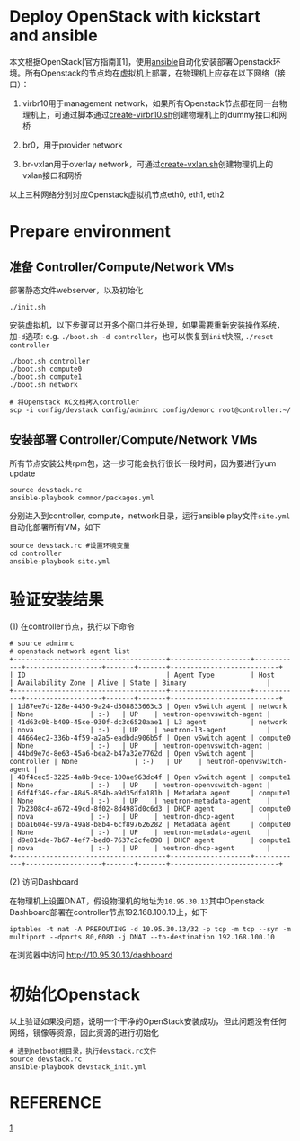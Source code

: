 Deploy OpenStack with kickstart and ansible
===========================================

本文根据OpenStack[官方指南][1]，使用[ansible](https://www.ansible.com/)自动化安装部署Openstack环境。所有Openstack的节点均在虚拟机上部署，在物理机上应存在以下网络（接口）：

1. virbr10用于management network，如果所有Openstack节点都在同一台物理机上，可通过脚本通过[create-virbr10.sh](scripts/create-virbr10.sh)创建物理机上的dummy接口和网桥

2. br0，用于provider network

3. br-vxlan用于overlay network，可通过[create-vxlan.sh](scripts/create-vxlan.sh)创建物理机上的vxlan接口和网桥

以上三种网络分别对应Openstack虚拟机节点eth0, eth1, eth2

Prepare environment
===================

## 准备 Controller/Compute/Network VMs

部署静态文件webserver，以及初始化

    ./init.sh

安装虚拟机，以下步骤可以开多个窗口并行处理，如果需要重新安装操作系统，加`-d`选项: e.g. `./boot.sh -d controller`，也可以恢复到`init`快照, `./reset controller`

    ./boot.sh controller
    ./boot.sh compute0
    ./boot.sh compute1
    ./boot.sh network

    # 将Openstack RC文档拷入controller
    scp -i config/devstack config/adminrc config/demorc root@controller:~/


## 安装部署 Controller/Compute/Network VMs

所有节点安装公共rpm包，这一步可能会执行很长一段时间，因为要进行yum update

    source devstack.rc
    ansible-playbook common/packages.yml

分别进入到controller, compute，network目录，运行ansible play文件`site.yml`自动化部署所有VM，如下

    source devstack.rc #设置环境变量
    cd controller
    ansible-playbook site.yml

验证安装结果
============

(1) 在controller节点，执行以下命令

```
# source adminrc
# openstack network agent list
+--------------------------------------+--------------------+------------+-------------------+-------+-------+---------------------------+
| ID                                   | Agent Type         | Host       | Availability Zone | Alive | State | Binary                    |
+--------------------------------------+--------------------+------------+-------------------+-------+-------+---------------------------+
| 1d87ee7d-128e-4450-9a24-d308833663c3 | Open vSwitch agent | network    | None              | :-)   | UP    | neutron-openvswitch-agent |
| 41d63c9b-b409-45ce-930f-dc3c6520aae1 | L3 agent           | network    | nova              | :-)   | UP    | neutron-l3-agent          |
| 44664ec2-336b-4f59-a2a5-eadbda906b5f | Open vSwitch agent | compute0   | None              | :-)   | UP    | neutron-openvswitch-agent |
| 44bd9e7d-8e63-45a6-bea2-b47a32e7762d | Open vSwitch agent | controller | None              | :-)   | UP    | neutron-openvswitch-agent |
| 48f4cec5-3225-4a8b-9ece-100ae963dc4f | Open vSwitch agent | compute1   | None              | :-)   | UP    | neutron-openvswitch-agent |
| 6df4f349-cfac-4845-854b-a9d35dfa181b | Metadata agent     | compute1   | None              | :-)   | UP    | neutron-metadata-agent    |
| 7b2308c4-a672-49cd-8f02-8d4987d0c6d3 | DHCP agent         | compute0   | nova              | :-)   | UP    | neutron-dhcp-agent        |
| bba1604e-997a-49a8-b8b4-6cf897626282 | Metadata agent     | compute0   | None              | :-)   | UP    | neutron-metadata-agent    |
| d9e814de-7b67-4ef7-bed0-7637c2cfe898 | DHCP agent         | compute1   | nova              | :-)   | UP    | neutron-dhcp-agent        |
+--------------------------------------+--------------------+------------+-------------------+-------+-------+---------------------------+
```

(2) 访问Dashboard

在物理机上设置DNAT，假设物理机的地址为`10.95.30.13`其中Openstack Dashboard部署在controller节点192.168.100.10上，如下

    iptables -t nat -A PREROUTING -d 10.95.30.13/32 -p tcp -m tcp --syn -m multiport --dports 80,6080 -j DNAT --to-destination 192.168.100.10

在浏览器中访问 http://10.95.30.13/dashboard


初始化Openstack
===============

以上验证如果没问题，说明一个干净的OpenStack安装成功，但此问题没有任何网络，镜像等资源，因此资源的进行初始化

    # 进到netboot根目录，执行devstack.rc文件
    source devstack.rc
    ansible-playbook devstack_init.yml

REFERENCE
=========

[1](https://docs.openstack.org/install-guide)
